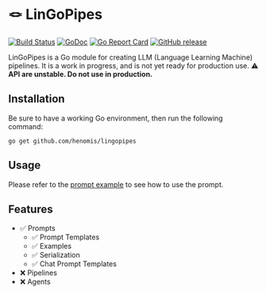 # 🪢 LinGoPipes

[![Build Status](https://github.com/henomis/lingopipes/actions/workflows/test.yml/badge.svg)](https://github.com/henomis/lingopipes/actions/workflows/test.yml) [![GoDoc](https://godoc.org/github.com/henomis/lingopipes?status.svg)](https://godoc.org/github.com/henomis/lingopipes) [![Go Report Card](https://goreportcard.com/badge/github.com/henomis/lingopipes)](https://goreportcard.com/report/github.com/henomis/lingopipes) [![GitHub release](https://img.shields.io/github/release/henomis/lingopipes.svg)](https://github.com/henomis/lingopipes/releases)

LinGoPipes is a Go module for creating LLM (Language Learning Machine) pipelines. It is a work in progress, and is not yet ready for production use. :warning: **API are unstable. Do not use in production.**


## Installation
Be sure to have a working Go environment, then run the following command:

```
go get github.com/henomis/lingopipes
```

## Usage
Please refer to the [prompt example](prompt/examples/cmd/main.go) to see how to use the prompt.

## Features

- ✅ Prompts
    - ✅ Prompt Templates
    - ✅ Examples
    - ✅ Serialization
    - ✅ Chat Prompt Templates
- ❌ Pipelines
- ❌ Agents